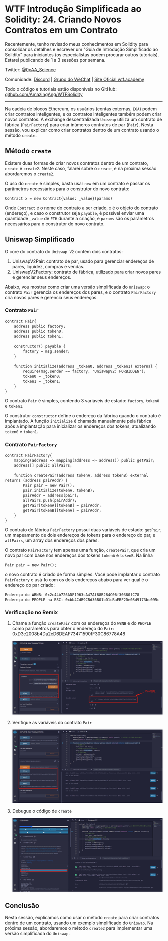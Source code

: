 # WTF Introdução Simplificada ao Solidity: 24. Criando Novos Contratos em um Contrato

Recentemente, tenho revisado meus conhecimentos em Solidity para consolidar os detalhes e escrever um "Guia de Introdução Simplificado ao Solidity" para iniciantes (os especialistas podem procurar outros tutoriais). Estarei publicando de 1 a 3 sessões por semana.

Twitter: [@0xAA_Science](https://twitter.com/0xAA_Science)

Comunidade: [Discord](https://discord.gg/5akcruXrsk) | [Grupo do WeChat](https://docs.google.com/forms/d/e/1FAIpQLSe4KGT8Sh6sJ7hedQRuIYirOoZK_85miz3dw7vA1-YjodgJ-A/viewform?usp=sf_link) | [Site Oficial wtf.academy](https://wtf.academy)

Todo o código e tutoriais estão disponíveis no GitHub: [github.com/AmazingAng/WTFSolidity](https://github.com/AmazingAng/WTFSolidity)

---

Na cadeia de blocos Ethereum, os usuários (contas externas, `EOA`) podem criar contratos inteligentes, e os contratos inteligentes também podem criar novos contratos. A exchange descentralizada `Uniswap` utiliza um contrato de fábrica (`PairFactory`) para criar inúmeros contratos de par (`Pair`). Nesta sessão, vou explicar como criar contratos dentro de um contrato usando o método `create`.

## Método `create`

Existem duas formas de criar novos contratos dentro de um contrato, `create` e `create2`. Neste caso, falarei sobre o `create`, e na próxima sessão abordaremos o `create2`.

O uso do `create` é simples, basta usar `new` em um contrato e passar os parâmetros necessários para o construtor do novo contrato:

```solidity
Contract x = new Contract{value: _value}(params)
```

Onde `Contract` é o nome do contrato a ser criado, `x` é o objeto do contrato (endereço), e caso o construtor seja `payable`, é possível enviar uma quantidade `_value` de `ETH` durante a criação, e `params` são os parâmetros necessários para o construtor do novo contrato.

## Uniswap Simplificado

O core do contrato do `Uniswap V2` contém dois contratos:

1. UniswapV2Pair: contrato de par, usado para gerenciar endereços de pares, liquidez, compras e vendas.
2. UniswapV2Factory: contrato de fábrica, utilizado para criar novos pares e gerenciar seus endereços.

Abaixo, vou mostrar como criar uma versão simplificada do `Uniswap`: o contrato `Pair` gerencia os endereços dos pares, e o contrato `PairFactory` cria novos pares e gerencia seus endereços.

### Contrato `Pair`

```solidity
contract Pair{
    address public factory; 
    address public token0; 
    address public token1; 

    constructor() payable {
        factory = msg.sender;
    }

    function initialize(address _token0, address _token1) external {
        require(msg.sender == factory, 'UniswapV2: FORBIDDEN'); 
        token0 = _token0;
        token1 = _token1;
    }
}
```

O contrato `Pair` é simples, contendo 3 variáveis de estado: `factory`, `token0` e `token1`.

O construtor `constructor` define o endereço da fábrica quando o contrato é implantado. A função `initialize` é chamada manualmente pela fábrica após a implantação para inicializar os endereços dos tokens, atualizando `token0` e `token1`.

### Contrato `PairFactory`

```solidity
contract PairFactory{
    mapping(address => mapping(address => address)) public getPair;
    address[] public allPairs;

    function createPair(address tokenA, address tokenB) external returns (address pairAddr) {
        Pair pair = new Pair(); 
        pair.initialize(tokenA, tokenB);
        pairAddr = address(pair);
        allPairs.push(pairAddr);
        getPair[tokenA][tokenB] = pairAddr;
        getPair[tokenB][tokenA] = pairAddr;
    }
}
```

O contrato de fábrica `PairFactory` possui duas variáveis de estado: `getPair`, um mapeamento de dois endereços de tokens para o endereço do par, e `allPairs`, um array dos endereços dos pares.

O contrato `PairFactory` tem apenas uma função, `createPair`, que cria um novo par com base nos endereços dos tokens `tokenA` e `tokenB`. Na linha

```solidity
Pair pair = new Pair(); 
```

o novo contrato é criado de forma simples. Você pode implantar o contrato `PairFactory` e usá-lo com os dois endereços abaixo para ver qual é o endereço do par criado:

```text
Endereço do WBNB: 0x2c44b726ADF1963cA47Af88B284C06f30380fC78
Endereço do PEOPLE na BSC: 0xbb4CdB9CBd36B01bD1cBaEBF2De08d9173bc095c
```

### Verificação no Remix

1. Chame a função `createPair` com os endereços do `WBNB` e do `PEOPLE` como parâmetros para obter o endereço do `Pair`: 0xD3e2008b4Da2cD6DEAF73471590fF30C86778A48

    ![24-1](./img/24-1.png)
2. Verifique as variáveis do contrato `Pair`

    ![24-2](./img/24-2.png)
3. Debugue o código de `create`

    ![24-3](./img/24-3.png)

## Conclusão

Nesta sessão, explicamos como usar o método `create` para criar contratos dentro de um contrato, usando um exemplo simplificado do `Uniswap`. Na próxima sessão, abordaremos o método `create2` para implementar uma versão simplificada do `Uniswap`.

<!-- This file was translated using AI by repo_ai_translate. For more information, visit https://github.com/marcelojsilva/repo_ai_translate -->